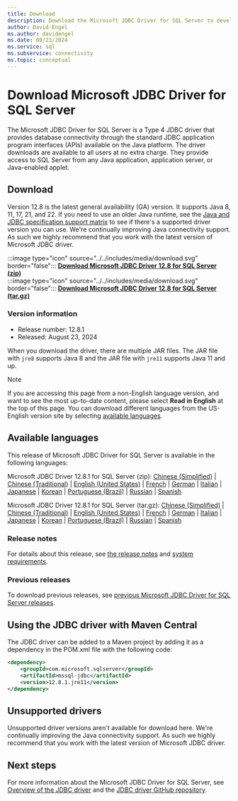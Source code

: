 ```yaml
---
title: Download
description: Download the Microsoft JDBC Driver for SQL Server to develop Java applications that connect to SQL Server and Azure SQL Database.
author: David-Engel
ms.author: davidengel
ms.date: 08/23/2024
ms.service: sql
ms.subservice: connectivity
ms.topic: conceptual
---
```

# Download Microsoft JDBC Driver for SQL Server

The Microsoft JDBC Driver for SQL Server is a Type 4 JDBC driver that provides database connectivity through the standard JDBC application program interfaces (APIs) available on the Java platform. The driver downloads are available to all users at no extra charge. They provide access to SQL Server from any Java application, application server, or Java-enabled applet.

## Download

Version 12.8 is the latest general availability (GA) version. It supports Java 8, 11, 17, 21, and 22. If you need to use an older Java runtime, see the [Java and JDBC specification support matrix](microsoft-jdbc-driver-for-sql-server-support-matrix.md#java-and-jdbc-specification-support) to see if there's a supported driver version you can use. We're continually improving Java connectivity support. As such we highly recommend that you work with the latest version of Microsoft JDBC driver.

:::image type="icon" source="../../includes/media/download.svg" border="false"::: **[Download Microsoft JDBC Driver 12.8 for SQL Server (zip)](https://go.microsoft.com/fwlink/?linkid=12.8.1_ZIP)**  
:::image type="icon" source="../../includes/media/download.svg" border="false"::: **[Download Microsoft JDBC Driver 12.8 for SQL Server (tar.gz)](https://go.microsoft.com/fwlink/?linkid=12.8.1_TAR_GZ)**

### Version information

- Release number: 12.8.1
- Released: August 23, 2024

When you download the driver, there are multiple JAR files. The JAR file with `jre8` supports Java 8 and the JAR file with `jre11` supports Java 11 and up.

> [!Note]
> If you are accessing this page from a non-English language version, and want to see the most up-to-date content, please select **Read in English** at the top of this page. You can download different languages from the US-English version site by selecting [available languages](#available-languages).

## Available languages

This release of Microsoft JDBC Driver for SQL Server is available in the following languages:

Microsoft JDBC Driver 12.8.1 for SQL Server (zip):
[Chinese (Simplified)](https://go.microsoft.com/fwlink/?linkid=12.8.1_ZIP&clcid=0x804) | [Chinese (Traditional)](https://go.microsoft.com/fwlink/?linkid=12.8.1_ZIP&clcid=0x404) | [English (United States)](https://go.microsoft.com/fwlink/?linkid=12.8.1_ZIP&clcid=0x409) | [French](https://go.microsoft.com/fwlink/?linkid=12.8.1_ZIP&clcid=0x40c) | [German](https://go.microsoft.com/fwlink/?linkid=12.8.1_ZIP&clcid=0x407) | [Italian](https://go.microsoft.com/fwlink/?linkid=12.8.1_ZIP&clcid=0x410) | [Japanese](https://go.microsoft.com/fwlink/?linkid=12.8.1_ZIP&clcid=0x411) | [Korean](https://go.microsoft.com/fwlink/?linkid=12.8.1_ZIP&clcid=0x412) | [Portuguese (Brazil)](https://go.microsoft.com/fwlink/?linkid=12.8.1_ZIP&clcid=0x416) | [Russian](https://go.microsoft.com/fwlink/?linkid=12.8.1_ZIP&clcid=0x419) | [Spanish](https://go.microsoft.com/fwlink/?linkid=12.8.1_ZIP&clcid=0x40a)

Microsoft JDBC Driver 12.8.1 for SQL Server (tar.gz):
[Chinese (Simplified)](https://go.microsoft.com/fwlink/?linkid=12.8.1_TAR_GZ&clcid=0x804) | [Chinese (Traditional)](https://go.microsoft.com/fwlink/?linkid=12.8.1_TAR_GZ&clcid=0x404) | [English (United States)](https://go.microsoft.com/fwlink/?linkid=12.8.1_TAR_GZ&clcid=0x409) | [French](https://go.microsoft.com/fwlink/?linkid=12.8.1_TAR_GZ&clcid=0x40c) | [German](https://go.microsoft.com/fwlink/?linkid=12.8.1_TAR_GZ&clcid=0x407) | [Italian](https://go.microsoft.com/fwlink/?linkid=12.8.1_TAR_GZ&clcid=0x410) | [Japanese](https://go.microsoft.com/fwlink/?linkid=12.8.1_TAR_GZ&clcid=0x411) | [Korean](https://go.microsoft.com/fwlink/?linkid=12.8.1_TAR_GZ&clcid=0x412) | [Portuguese (Brazil)](https://go.microsoft.com/fwlink/?linkid=12.8.1_TAR_GZ&clcid=0x416) | [Russian](https://go.microsoft.com/fwlink/?linkid=12.8.1_TAR_GZ&clcid=0x419) | [Spanish](https://go.microsoft.com/fwlink/?linkid=12.8.1_TAR_GZ&clcid=0x40a)

### Release notes

For details about this release, see [the release notes](release-notes-for-the-jdbc-driver.md) and [system requirements](system-requirements-for-the-jdbc-driver.md).

### Previous releases

To download previous releases, see [previous Microsoft JDBC Driver for SQL Server releases](release-notes-for-the-jdbc-driver.md#previous-releases).

## Using the JDBC driver with Maven Central

The JDBC driver can be added to a Maven project by adding it as a dependency in the POM.xml file with the following code:

```xml
<dependency>
    <groupId>com.microsoft.sqlserver</groupId>
    <artifactId>mssql-jdbc</artifactId>
    <version>12.8.1.jre11</version>
</dependency>
```

## Unsupported drivers

Unsupported driver versions aren't available for download here. We're continually improving the Java connectivity support. As such we highly recommend that you work with the latest version of Microsoft JDBC driver.

## Next steps

For more information about the Microsoft JDBC Driver for SQL Server, see [Overview of the JDBC driver](overview-of-the-jdbc-driver.md) and the [JDBC driver GitHub repository](https://github.com/microsoft/mssql-jdbc/blob/dev/README.md).
